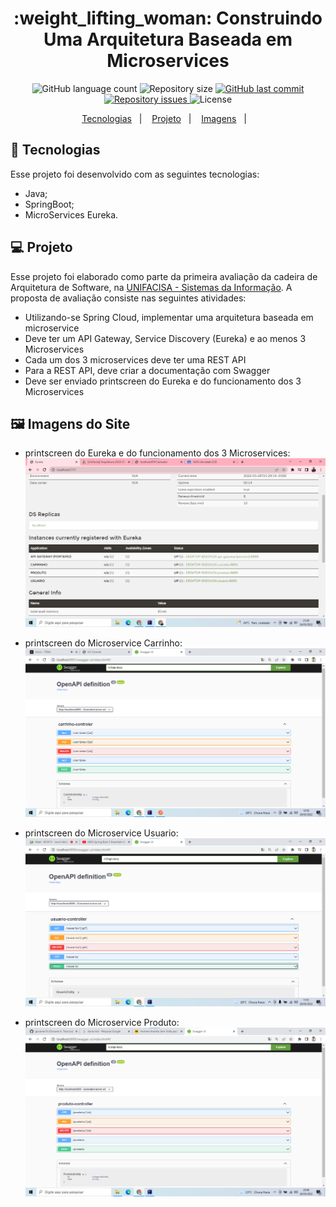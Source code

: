<h1 align="center">
    :weight_lifting_woman: Construindo Uma Arquitetura Baseada em Microservices
</h1>
<p align="center">
  <img alt="GitHub language count" src="https://img.shields.io/github/languages/count/giovaner10/Prova_Arq_Software">

  <img alt="Repository size" src="https://img.shields.io/github/repo-size/giovaner10/Prova_Arq_Software">

  <a href="https://github.com/alvaroaxsmith/projeto-1-soulcode/main">
    <img alt="GitHub last commit" src="https://img.shields.io/github/last-commit/giovaner10/Prova_Arq_Software">
  </a>

  <a href="https://github.com/alvaroaxsmith/projeto-1-soulcode/issues">
    <img alt="Repository issues" src="https://img.shields.io/github/issues/giovaner10/Prova_Arq_Softwareq">
  </a>

  <img alt="License" src="https://img.shields.io/badge/license-MIT-brightgreen">
</p>
<p align="center">
  <a href="#ancora1">Tecnologias</a>&nbsp;&nbsp;&nbsp;|&nbsp;&nbsp;&nbsp;
  <a href="#ancora2">Projeto</a>&nbsp;&nbsp;&nbsp;|&nbsp;&nbsp;&nbsp;
  <a href="#ancora3">Imagens</a>&nbsp;&nbsp;&nbsp;|&nbsp;&nbsp;&nbsp;
</p>

<a id="ancora1"></a>
## :rocket: Tecnologias 

Esse projeto foi desenvolvido com as seguintes tecnologias:
- Java;
- SpringBoot;
- MicroServices Eureka.

<a id="ancora2"></a>
## 💻 Projeto
Esse projeto foi elaborado como parte da primeira avaliação da cadeira de Arquitetura de Software, na [UNIFACISA - Sistemas da Informação](https://www.unifacisa.edu.br/graduacao/sistemas-de-informacao). A proposta de avaliação consiste nas seguintes atividades:
- Utilizando-se Spring Cloud, implementar uma arquitetura baseada em microservice
- Deve ter um API Gateway, Service Discovery (Eureka) e ao menos 3 Microservices
- Cada um dos 3 microservices deve ter uma REST API
- Para a REST API, deve criar a documentação com Swagger
- Deve ser enviado printscreen do Eureka e do funcionamento dos 3 Microservices

<a id="ancora3"></a>
## :framed_picture: Imagens do Site

- printscreen do Eureka e do funcionamento dos 3 Microservices: </br>
 ![foto1](https://github.com/giovaner10/templete_angular/blob/main/prints%20-arq%20sof/4.png) </br>  
 
- printscreen do Microservice Carrinho: </br>
 ![foto1](https://github.com/giovaner10/templete_angular/blob/main/prints%20-arq%20sof/2.png) </br>
 
 - printscreen do Microservice Usuario: </br>
 ![foto1](https://github.com/giovaner10/templete_angular/blob/main/prints%20-arq%20sof/1.png) </br>
 
 - printscreen do Microservice Produto: </br>
 ![foto1](https://github.com/giovaner10/templete_angular/blob/main/prints%20-arq%20sof/3.png) </br>
